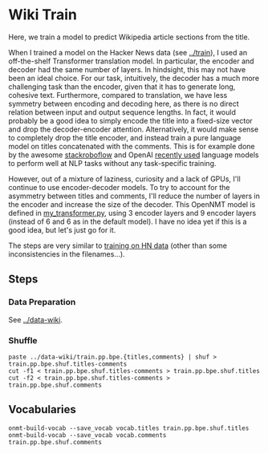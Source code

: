 # Wiki Train
Here, we train a model to predict Wikipedia article sections from the title.

When I trained a model on the Hacker News data (see [../train](../train)), I used an off-the-shelf Transformer translation model. In particular, the encoder and decoder had the same number of layers. In hindsight, this may not have been an ideal choice. For our task, intuitively, the decoder has a much more challenging task than the encoder, given that it has to generate long, cohesive text. Furthermore, compared to translation, we have less symmetry between encoding and decoding here, as there is no direct relation between input and output sequence lengths. In fact, it would probably be a good idea to simply encode the title into a fixed-size vector and drop the decoder-encoder attention. Alternatively, it would make sense to completely drop the title encoder, and instead train a pure language model on titles concatenated with the comments. This is for example done by the awesome [stackroboflow](https://stackroboflow.com) and OpenAI [recently used](https://openai.com/blog/better-language-models/) language models to perform well at NLP tasks without any task-specific training.

However, out of a mixture of laziness, curiosity and a lack of GPUs, I'll continue to use encoder-decoder models. To try to account for the asymmetry between titles and comments, I'll reduce the number of layers in the encoder and increase the size of the decoder. This OpenNMT model is defined in [my_transformer.py](my_transformer.py), using 3 encoder layers and 9 encoder layers (instead of 6 and 6 as in the default model). I have no idea yet if this is a good idea, but let's just go for it.

The steps are very similar to [training on HN data](../train) (other than some inconsistencies in the filenames...).

## Steps
### Data Preparation
See [../data-wiki](../data-wiki).

### Shuffle
```
paste ../data-wiki/train.pp.bpe.{titles,comments} | shuf > train.pp.bpe.shuf.titles-comments
cut -f1 < train.pp.bpe.shuf.titles-comments > train.pp.bpe.shuf.titles
cut -f2 < train.pp.bpe.shuf.titles-comments > train.pp.bpe.shuf.comments
```

## Vocabularies
```
onmt-build-vocab --save_vocab vocab.titles train.pp.bpe.shuf.titles
onmt-build-vocab --save_vocab vocab.comments train.pp.bpe.shuf.comments
```

